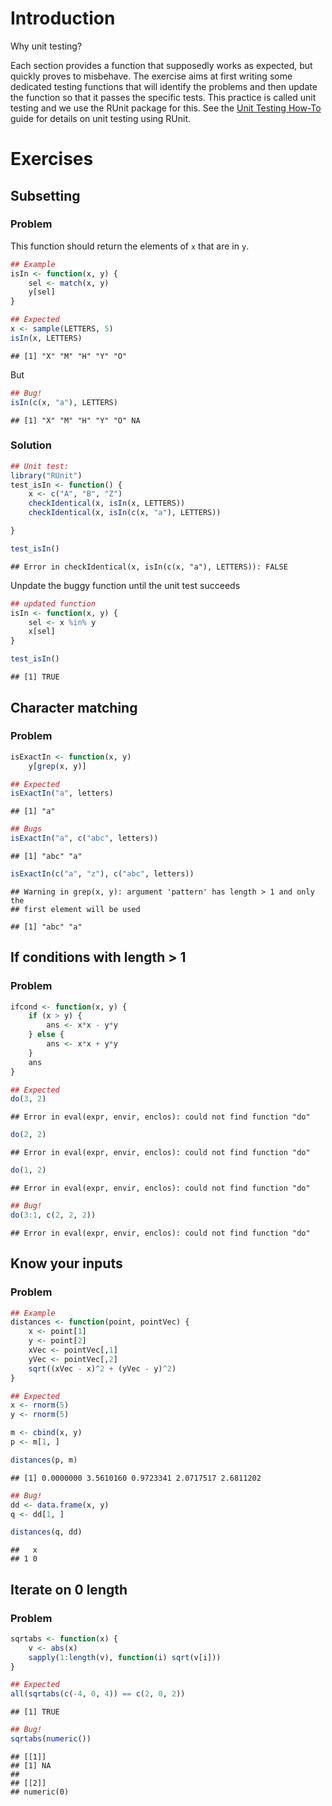 
# Introduction

Why unit testing?

Each section provides a function that supposedly works as expected,
but quickly proves to misbehave. The exercise aims at first writing
some dedicated testing functions that will identify the problems and
then update the function so that it passes the specific tests. This
practice is called unit testing and we use the RUnit package for
this. See the
[Unit Testing How-To](http://bioconductor.org/developers/how-to/unitTesting-guidelines/)
guide for details on unit testing using RUnit.

# Exercises

## Subsetting

### Problem

This function should return the elements of `x` that are in `y`.


```r
## Example
isIn <- function(x, y) {
    sel <- match(x, y)
    y[sel]
}

## Expected
x <- sample(LETTERS, 5)
isIn(x, LETTERS)
```

```
## [1] "X" "M" "H" "Y" "O"
```
But


```r
## Bug!
isIn(c(x, "a"), LETTERS)
```

```
## [1] "X" "M" "H" "Y" "O" NA
```

### Solution


```r
## Unit test:
library("RUnit")
test_isIn <- function() {
    x <- c("A", "B", "Z")
    checkIdentical(x, isIn(x, LETTERS))
    checkIdentical(x, isIn(c(x, "a"), LETTERS))

}

test_isIn()
```

```
## Error in checkIdentical(x, isIn(c(x, "a"), LETTERS)): FALSE
```

Unpdate the buggy function until the unit test succeeds


```r
## updated function
isIn <- function(x, y) {
    sel <- x %in% y
    x[sel]
}

test_isIn()
```

```
## [1] TRUE
```


## Character matching

### Problem


```r
isExactIn <- function(x, y)
    y[grep(x, y)]

## Expected
isExactIn("a", letters)
```

```
## [1] "a"
```

```r
## Bugs
isExactIn("a", c("abc", letters))
```

```
## [1] "abc" "a"
```

```r
isExactIn(c("a", "z"), c("abc", letters))
```

```
## Warning in grep(x, y): argument 'pattern' has length > 1 and only the
## first element will be used
```

```
## [1] "abc" "a"
```

## If conditions with length > 1

### Problem


```r
ifcond <- function(x, y) {
    if (x > y) {
        ans <- x*x - y*y
    } else {
        ans <- x*x + y*y
    } 
    ans
}

## Expected
do(3, 2)
```

```
## Error in eval(expr, envir, enclos): could not find function "do"
```

```r
do(2, 2)
```

```
## Error in eval(expr, envir, enclos): could not find function "do"
```

```r
do(1, 2)
```

```
## Error in eval(expr, envir, enclos): could not find function "do"
```

```r
## Bug!
do(3:1, c(2, 2, 2))
```

```
## Error in eval(expr, envir, enclos): could not find function "do"
```

## Know your inputs

### Problem


```r
## Example
distances <- function(point, pointVec) {
    x <- point[1]
    y <- point[2]
    xVec <- pointVec[,1]
    yVec <- pointVec[,2]
    sqrt((xVec - x)^2 + (yVec - y)^2)
}

## Expected
x <- rnorm(5)
y <- rnorm(5)

m <- cbind(x, y)
p <- m[1, ]

distances(p, m)
```

```
## [1] 0.0000000 3.5610160 0.9723341 2.0717517 2.6811202
```

```r
## Bug!
dd <- data.frame(x, y)
q <- dd[1, ]

distances(q, dd)
```

```
##   x
## 1 0
```

## Iterate on 0 length

### Problem


```r
sqrtabs <- function(x) {
    v <- abs(x)
    sapply(1:length(v), function(i) sqrt(v[i]))
}

## Expected
all(sqrtabs(c(-4, 0, 4)) == c(2, 0, 2))
```

```
## [1] TRUE
```

```r
## Bug!
sqrtabs(numeric())
```

```
## [[1]]
## [1] NA
## 
## [[2]]
## numeric(0)
```
